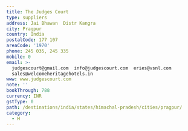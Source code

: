 ```yaml
---
title: The Judges Court
type: suppliers
address: Jai Bhawan  Distr Kangra
city: Pragpur
country: India
postalCode: 177 107
areaCode: '1970'
phone: 245 035, 245 335
mobile: 0
email: >-
  judgescourt@gmail.com  info@judgescourt.com  eries@vsnl.com 
  sales@welcomeheritagehotels.in
www: www.judgescourt.com
note: ''
bookThrough: 788
currency: INR
gstType: 0
path: /destinations/india/states/himachal-pradesh/cities/pragpur/
category:
  - H
---
```



